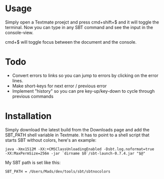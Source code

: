 Usage
=====

Simply open a Textmate proejct and press cmd+shift+$ and it will toggle the terminal. Now you can type in any SBT command and see the input in the console-view. 

cmd+$ will toggle focus between the document and the console.

Todo
====

- Convert errors to links so you can jump to errors by clicking on the error lines.
- Make short-keys for next error / previous error 
- Implement "history" so you can pre key-up/key-down to cycle through previous commands

Installation
============

Simply download the latest build from the Downloads page and add the SBT_PATH shell variable in Textmate. It has to point to a shell script that starts SBT without colors, here's an example:

<pre><code>java -Xmx1512M -XX:+CMSClassUnloadingEnabled -Dsbt.log.noformat=true  -XX:MaxPermSize=256m -jar `dirname $0`/sbt-launch-0.7.4.jar "$@"</code></pre>

My SBT path is set like this: 

<pre><code>SBT_PATH = /Users/Mads/dev/tools/sbt/sbtnocolors</code></pre>